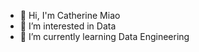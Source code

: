 - 👋 Hi, I'm Catherine Miao
- 👀 I’m interested in Data
- 🌱 I’m currently learning Data Engineering

<!---
catherinedoudou/catherinedoudou is a ✨ special ✨ repository because its `README.md` (this file) appears on your GitHub profile.
You can click the Preview link to take a look at your changes.
--->

